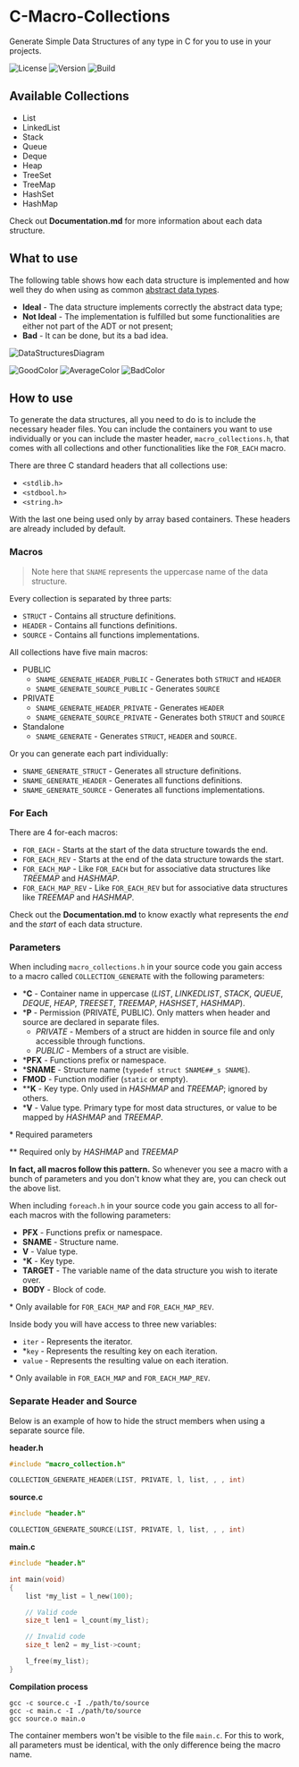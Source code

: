 # C-Macro-Collections

Generate Simple Data Structures of any type in C for you to use in your projects.

![License](https://img.shields.io/badge/License-MIT-blue.svg)
![Version](https://img.shields.io/badge/Version-v1.2.3-orange.svg)
![Build](https://travis-ci.org/LeoVen/C-Macro-Collections.svg?branch=master)

## Available Collections

* List
* LinkedList
* Stack
* Queue
* Deque
* Heap
* TreeSet
* TreeMap
* HashSet
* HashMap

Check out **Documentation.md** for more information about each data structure.

## What to use

The following table shows how each data structure is implemented and how well they do when using as common [abstract data types](https://en.wikipedia.org/wiki/Abstract_data_type).

* **Ideal** - The data structure implements correctly the abstract data type;
* **Not Ideal** - The implementation is fulfilled but some functionalities are either not part of the ADT or not present;
* **Bad** - It can be done, but its a bad idea.

![DataStructuresDiagram](https://i.imgur.com/hFqBSlC.png)

![GoodColor](https://img.shields.io/badge/Ideal_Implementation-%236abf69.svg)
![AverageColor](https://img.shields.io/badge/Not_Ideal_Implementation-%2363a4ff.svg)
![BadColor](https://img.shields.io/badge/Bad_Implementation-%23ff6659.svg)

## How to use

To generate the data structures, all you need to do is to include the necessary header files. You can include the containers you want to use individually or you can include the master header, `macro_collections.h`, that comes with all collections and other functionalities like the `FOR_EACH` macro.

There are three C standard headers that all collections use:

* `<stdlib.h>`
* `<stdbool.h>`
* `<string.h>`

With the last one being used only by array based containers. These headers are already included by default.

### Macros

> Note here that `SNAME` represents the uppercase name of the data structure.

Every collection is separated by three parts:

* `STRUCT` - Contains all structure definitions.
* `HEADER` - Contains all functions definitions.
* `SOURCE` - Contains all functions implementations.

All collections have five main macros:

* PUBLIC
    * `SNAME_GENERATE_HEADER_PUBLIC` - Generates both `STRUCT` and `HEADER`
    * `SNAME_GENERATE_SOURCE_PUBLIC` - Generates `SOURCE`
* PRIVATE
    * `SNAME_GENERATE_HEADER_PRIVATE` - Generates `HEADER`
    * `SNAME_GENERATE_SOURCE_PRIVATE` - Generates both `STRUCT` and `SOURCE`
* Standalone
    * `SNAME_GENERATE` - Generates `STRUCT`, `HEADER` and `SOURCE`.

Or you can generate each part individually:

* `SNAME_GENERATE_STRUCT` - Generates all structure definitions.
* `SNAME_GENERATE_HEADER` - Generates all functions definitions.
* `SNAME_GENERATE_SOURCE` - Generates all functions implementations.

### For Each

There are 4 for-each macros:

* `FOR_EACH` - Starts at the start of the data structure towards the end.
* `FOR_EACH_REV` - Starts at the end of the data structure towards the start.
* `FOR_EACH_MAP` - Like `FOR_EACH` but for associative data structures like *TREEMAP* and *HASHMAP*.
* `FOR_EACH_MAP_REV` - Like `FOR_EACH_REV` but for associative data structures like *TREEMAP* and *HASHMAP*.

Check out the **Documentation.md** to know exactly what represents the *end* and the *start* of each data structure.

### Parameters

When including `macro_collections.h` in your source code you gain access to a macro called `COLLECTION_GENERATE` with the following parameters:

* \*__C__ - Container name in uppercase (*LIST*, *LINKEDLIST*, *STACK*, *QUEUE*, *DEQUE*, *HEAP*, *TREESET*, *TREEMAP*, *HASHSET*, *HASHMAP*).
* \*__P__ - Permission (PRIVATE, PUBLIC). Only matters when header and source are declared in separate files.
	* *PRIVATE* - Members of a struct are hidden in source file and only accessible through functions.
	* *PUBLIC* - Members of a struct are visible.
* \*__PFX__ - Functions prefix or namespace.
* \*__SNAME__ - Structure name (`typedef struct SNAME##_s SNAME`).
* __FMOD__ - Function modifier (`static` or empty).
* \*\*__K__ - Key type. Only used in *HASHMAP* and *TREEMAP*; ignored by others.
* \*__V__ - Value type. Primary type for most data structures, or value to be mapped by *HASHMAP* and *TREEMAP*.

\* Required parameters

\*\* Required only by *HASHMAP* and *TREEMAP*

**In fact, all macros follow this pattern.** So whenever you see a macro with a bunch of parameters and you don't know what they are, you can check out the above list.

When including `foreach.h` in your source code you gain access to all for-each macros with the following parameters:

* __PFX__ - Functions prefix or namespace.
* __SNAME__ - Structure name.
* __V__ - Value type.
* \*__K__ - Key type.
* __TARGET__ - The variable name of the data structure you wish to iterate over.
* __BODY__ - Block of code.

\* Only available for `FOR_EACH_MAP` and `FOR_EACH_MAP_REV`.

Inside body you will have access to three new variables:

* `iter` - Represents the iterator.
* \*`key` - Represents the resulting key on each iteration.
* `value` - Represents the resulting value on each iteration.

\* Only available in `FOR_EACH_MAP` and `FOR_EACH_MAP_REV`.

### Separate Header and Source

Below is an example of how to hide the struct members when using a separate source file.

**header.h**

```c
#include "macro_collection.h"

COLLECTION_GENERATE_HEADER(LIST, PRIVATE, l, list, , , int)
```

**source.c**

```c
#include "header.h"

COLLECTION_GENERATE_SOURCE(LIST, PRIVATE, l, list, , , int)
```

**main.c**


```c
#include "header.h"

int main(void)
{
    list *my_list = l_new(100);

    // Valid code
    size_t len1 = l_count(my_list);

    // Invalid code
    size_t len2 = my_list->count;

    l_free(my_list);
}
```

**Compilation process**

```
gcc -c source.c -I ./path/to/source
gcc -c main.c -I ./path/to/source
gcc source.o main.o
```

The container members won't be visible to the file `main.c`. For this to work, all parameters must be identical, with the only difference being the macro name.

